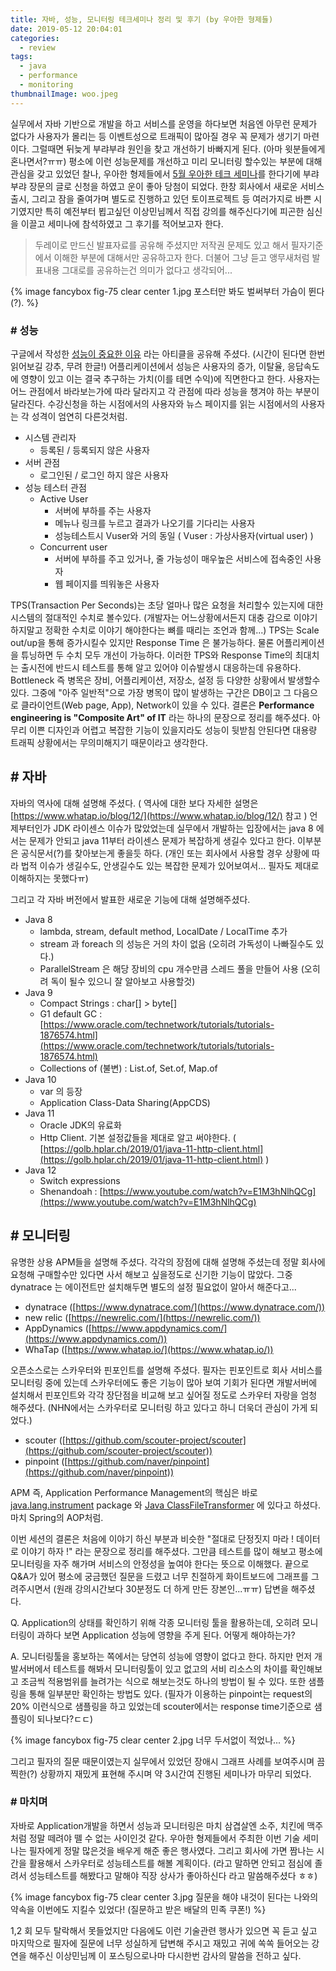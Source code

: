 ```yaml
---
title: 자바, 성능, 모니터링 테크세미나 정리 및 후기 (by 우아한 형제들)
date: 2019-05-12 20:04:01
categories:
  - review
tags: 
  - java
  - performance
  - monitoring
thumbnailImage: woo.jpeg
---
```


실무에서 자바 기반으로 개발을 하고 서비스를 운영을 하다보면 처음엔 아무런 문제가 없다가 사용자가 몰리는 등 이벤트성으로 트래픽이 많아질 경우 꼭 문제가 생기기 마련이다. 그럴때면 뒤늦게 부랴부랴 원인을 찾고 개선하기 바빠지게 된다.  <!-- more --> (아마 윗분들에게 혼나면서?ㅠㅠ) 
평소에 이런 성능문제를 개선하고 미리 모니터링 할수있는 부분에 대해 관심을 갖고 있었던 찰나, 우아한 형제들에서 [5월 우아한 테크 세미나](https://www.facebook.com/woowahanTech/photos/a.1925530564354206/2280664485507477)를 한다기에 부랴부랴 장문의 글로 신청을 하였고 운이 좋아 당첨이 되었다.
한창 회사에서 새로운 서비스 출시, 그리고 잠을 줄여가며 별도로 진행하고 있던 토이프로젝트 등 여러가지로 바쁜 시기였지만 특히 예전부터 뵙고싶던 이상민님께서 직접 강의를 해주신다기에 피곤한 심신을 이끌고 세미나에 참석하였고 그 후기를 적어보고자 한다.

> 두레이로 만드신 발표자료를 공유해 주셨지만 저작권 문제도 있고 해서 필자기준에서 이해한 부분에 대해서만 공유하고자 한다. 더불어 그냥 듣고 앵무새처럼 발표내용 그대로를 공유하는건 의미가 없다고 생각되어...

{% image fancybox fig-75 clear center 1.jpg 포스터만 봐도 벌써부터 가슴이 뛴다(?). %}

### # 성능

구글에서 작성한 [성능이 중요한 이유](https://developers.google.com/web/fundamentals/performance/why-performance-matters/) 라는 아티클을 공유해 주셨다. (시간이 된다면 한번 읽어보길 강추, 무려 한글!) 어플리케이션에서 성능은 사용자의 증가, 이탈율, 응답속도에 영향이 있고 이는 결국 추구하는 가치(이를 테면 수익)에 직면한다고 한다. 
사용자는 어느 관점에서 바라보는가에 따라 달라지고 각 관점에 따라 성능을 챙겨야 하는 부분이 달라진다. 수강신청을 하는 시점에서의 사용자와 뉴스 페이지를 읽는 시점에서의 사용자는 각 성격이 엄연히 다른것처럼. 
- 시스템 관리자
    - 등록된 / 등록되지 않은 사용자
- 서버 관점
    - 로그인된 / 로그인 하지 않은 사용자
- 성능 테스터 관점
    - Active User
        - 서버에 부하를 주는 사용자
        - 메뉴나 링크를 누르고 결과가 나오기를 기다리는 사용자
        - 성능테스트시 Vuser와 거의 동일 ( Vuser : 가상사용자(virtual user) )
    - Concurrent user
        - 서버에 부하를 주고 있거나, 줄 가능성이 매우높은 서비스에 접속중인 사용자
        - 웹 페이지를 띄워놓은 사용자

TPS(Transaction Per Seconds)는 초당 얼마나 많은 요청을 처리할수 있는지에 대한 시스템의 절대적인 수치로 볼수있다. (개발자는 어느상황에서든지 대충 감으로 이야기 하지말고 정확한 수치로 이야기 해야한다는 뼈를 때리는 조언과 함께...)  TPS는 Scale out/up을 통해 증가시킬수 있지만 Response Time 은 불가능하다. 물론 어플리케이션을 튜닝하면 두 수치 모두 개선이 가능하다. 이러한 TPS와 Response Time의 최대치는 출시전에 반드시 테스트를 통해 알고 있어야 이슈발생시 대응하는데 유용하다.
Bottleneck 즉 병목은 장비, 어플리케이션, 저장소, 설정 등 다양한 상황에서 발생할수 있다. 그중에 "아주 일반적"으로 가장 병목이 많이 발생하는 구간은 DB이고 그 다음으로 클라이언트(Web page, App), Network이 있을 수 있다. 
결론은 **Performance engineering is "Composite Art" of IT** 라는 하나의 문장으로 정리를 해주셨다. 아무리 이쁜 디자인과 어렵고 복잡한 기능이 있을지라도 성능이 뒷받침 안된다면 대용량 트래픽 상황에서는 무의미해지기 때문이라고 생각한다.

## # 자바

자바의 역사에 대해 설명해 주셨다. ( 역사에 대한 보다 자세한 설명은 [https://www.whatap.io/blog/12/](https://www.whatap.io/blog/12/) 참고 ) 언제부터인가 JDK 라이센스 이슈가 많았었는데 실무에서 개발하는 입장에서는 java 8 에서는 문제가 안되고 java 11부터 라이센스 문제가 복잡하게 생길수 있다고 한다. 이부분은 공식문서(?)를 찾아보는게 좋을듯 하다. (개인 또는 회사에서 사용할 경우 상황에 따라 법적 이슈가 생길수도, 안생길수도 있는 복잡한 문제가 있어보여서... 필자도 제대로 이해하지는 못했다ㅠ)

그리고 각 자바 버전에서 발표한 새로운 기능에 대해 설명해주셨다.

- Java 8
    - lambda, stream, default method, LocalDate / LocalTime 추가
    - stream 과 foreach 의 성능은 거의 차이 없음 (오히려 가독성이 나빠질수도 있다.)
    - ParallelStream 은 해당 장비의 cpu 개수만큼 스레드 풀을 만들어 사용 (오히려 독이 될수 있으니 잘 알아보고 사용할것)
- Java 9
    - Compact Strings : char[] > byte[]
    - G1 default GC : [https://www.oracle.com/technetwork/tutorials/tutorials-1876574.html](https://www.oracle.com/technetwork/tutorials/tutorials-1876574.html)
    - Collections of (불변) : List.of, Set.of, Map.of
- Java 10
    - var 의 등장
    - Application Class-Data Sharing(AppCDS)
- Java 11
    - Oracle JDK의 유료화
    - Http Client. 기본 설정값들을 제대로 알고 써야한다. ( [https://golb.hplar.ch/2019/01/java-11-http-client.html](https://golb.hplar.ch/2019/01/java-11-http-client.html) )
- Java 12
    - Switch expressions
    - Shenandoah : [https://www.youtube.com/watch?v=E1M3hNlhQCg](https://www.youtube.com/watch?v=E1M3hNlhQCg)

## # 모니터링

유명한 상용 APM들을 설명해 주셨다. 각각의 장점에 대해 설명해 주셨는데 정말 회사에 요청해 구매할수만 있다면 사서 해보고 싶을정도로 신기한 기능이 많았다. 그중 dynatrace 는 에이전트만 설치해두면 별도의 설정 필요없이 알아서 해준다고...

- dynatrace ([https://www.dynatrace.com/](https://www.dynatrace.com/))
- new relic ([https://newrelic.com/](https://newrelic.com/))
- AppDynamics ([https://www.appdynamics.com/](https://www.appdynamics.com/))
- WhaTap ([https://www.whatap.io/](https://www.whatap.io/))

오픈소스로는 스카우터와 핀포인트를 설명해 주셨다. 필자는 핀포인트로 회사 서비스를 모니터링 중에 있는데 스카우터에도 좋은 기능이 많아 보여 기회가 된다면 개발서버에 설치해서 핀포인트와 각각 장단점을 비교해 보고 싶어질 정도로 스카우터 자랑을 엄청 해주셨다. (NHN에서는 스카우터로 모니터링 하고 있다고 하니 더욱더 관심이 가게 되었다.)

- scouter ([https://github.com/scouter-project/scouter](https://github.com/scouter-project/scouter))
- pinpoint ([https://github.com/naver/pinpoint](https://github.com/naver/pinpoint))

APM 즉, Application Performance Management의 핵심은 바로 [java.lang.instrument](https://docs.oracle.com/en/java/javase/11/docs/api/java.instrument/java/lang/instrument/package-summary.html) package 와 [Java ClassFileTransformer](https://docs.oracle.com/en/java/javase/11/docs/api/java.instrument/java/lang/instrument/ClassFileTransformer.html) 에 있다고 하셨다. 마치 Spring의  AOP처럼.

이번 세션의 결론은 처음에 이야기 하신 부분과 비슷한 "절대로 단정짓지 마라 ! 데이터로 이야기 하자 !" 라는 문장으로 정리를 해주셨다. 그만큼 테스트를 많이 해보고 평소에 모니터링을 자주 해가며 서비스의 안정성을 높여야 한다는 뜻으로 이해했다.
끝으로 Q&A가 있어 평소에 궁금했던 질문을 드렸고 너무 친절하게 화이트보드에 그래프를 그려주시면서 (원래 강의시간보다 30분정도 더 하게 만든 장본인...ㅠㅠ) 답변을 해주셨다.

Q. Application의 상태를 확인하기 위해 각종 모니터링 툴을 활용하는데, 오히려 모니터링이 과하다 보면 Application 성능에 영향을 주게 된다. 어떻게 해야하는가?

A. 모니터링툴을 홍보하는 쪽에서는 당연히 성능에 영향이 없다고 한다. 하지만 먼저 개발서버에서 테스트를 해봐서 모니터링툴이 있고 없고의 서비 리소스의 차이를 확인해보고 조금씩 적용범위를 늘려가는 식으로 해보는것도 하나의 방법이 될 수 있다. 또한 샘플링을 통해 일부분만 확인하는 방법도 있다. (필자가 이용하는 pinpoint는 request의 20% 이런식으로 샘플링을 하고 있었는데 scouter에서는 response time기준으로 샘플링이 되나보다?ㄷㄷ)

{% image fancybox fig-75 clear center 2.jpg 너무 두서없이 적었나... %}

그리고 필자의 질문 때문이였는지 실무에서 있었던 장애시 그래프 사례를 보여주시며 끔찍한(?) 상황까지 재밌게 표현해 주시며 약 3시간여 진행된 세미나가 마무리 되었다.

### # 마치며

자바로 Application개발을 하면서 성능과 모니터링은 마치 삼겹살엔 소주, 치킨에 맥주처럼 정말 떼려야 뗄 수 없는 사이인것 같다. 우아한 형제들에서 주최한 이번 기술 세미나는 필자에게 정말 많은것을 배우게 해준 좋은 행사였다. 그리고 회사에 가면 짬나는 시간을 활용해서 스카우터로 성능테스트를 해볼 계획이다. (라고 말하면 안되고 점심에 졸려서 성능테스트를 해봤다고 말해야 직장 상사가 좋아하신다 라고 말씀해주셨다 ㅎㅎ)

{% image fancybox fig-75 clear center 3.jpg 질문을 해야 내것이 된다는 나와의 약속을 이번에도 지킬수 있었다! (질문하고 받은 배달의 민족 쿠폰!) %}

1,2 회 모두 탈락해서 못들었지만 다음에도 이런 기술관련 행사가 있으면 꼭 듣고 싶고 마지막으로 필자에 질문에 너무 성실하게 답변해 주시고 재밌고 귀에 쏙쏙 들어오는 강연을 해주신 이상민님께 이 포스팅으로나마 다시한번 감사의 말씀을 전하고 싶다.

